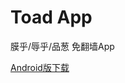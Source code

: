 # Toad App
膜乎/辱乎/品葱 免翻墙App

[Android版下载](https://github.com/toadapp/toad.mogic/raw/master/android/toad-app-1.0.1.apk)
